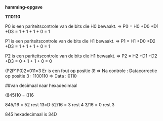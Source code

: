 **hamming-opgave**

**1110110**

P0 is een pariteitscontrole van de bits die H0 bewaakt. 
=> P0 = H0 +D0 +D1 +D3 = 1 + 1 + 1 + 0 = 1

P1 is een pariteitscontrole van de bits die H1 bewaakt. 
=> P1 = H1 +D0 +D2 +D3 = 1 + 1 + 1 + 0 = 1

P2 is een pariteitscontrole van de bits die H1 bewaakt. 
=> P2 = H2 +D1 +D2 +D3 = 0 + 1 + 1 + 0 = 0

(P2P1P0)2=011=3 
Er is een fout op positie 3!
=> Na controle : Datacorrectie op positie 3 : 1100110 => Data : 0110 


##van decimaal naar hexadecimaal

(845)10 = ()16
 
 845/16 = 52    rest 13=D
 52/16  = 3     rest 4
 3/16   = 0     rest 3

 845 hexadecimaal is 34D

